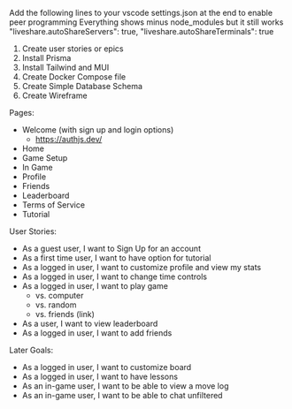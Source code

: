 Add the following lines to your vscode settings.json at the end
to enable peer programming
Everything shows minus node_modules but it still works
"liveshare.autoShareServers": true,
"liveshare.autoShareTerminals": true

1. Create user stories or epics
2. Install Prisma
3. Install Tailwind and MUI
4. Create Docker Compose file
5. Create Simple Database Schema
6. Create Wireframe

Pages:
- Welcome (with sign up and login options)
  - https://authjs.dev/
- Home
- Game Setup
- In Game
- Profile
- Friends
- Leaderboard
- Terms of Service
- Tutorial

User Stories:
- As a guest user, I want to Sign Up for an account
- As a first time user, I want to have option for tutorial
- As a logged in user, I want to customize profile and view my stats
- As a logged in user, I want to change time controls
- As a logged in user, I want to play game
    - vs. computer
    - vs. random
    - vs. friends (link)
- As a user, I want to view leaderboard
- As a logged in user, I want to add friends

Later Goals:
- As a logged in user, I want to customize board
- As a logged in user, I want to have lessons
- As an in-game user, I want to be able to view a move log
- As an in-game user, I want to be able to chat unfiltered